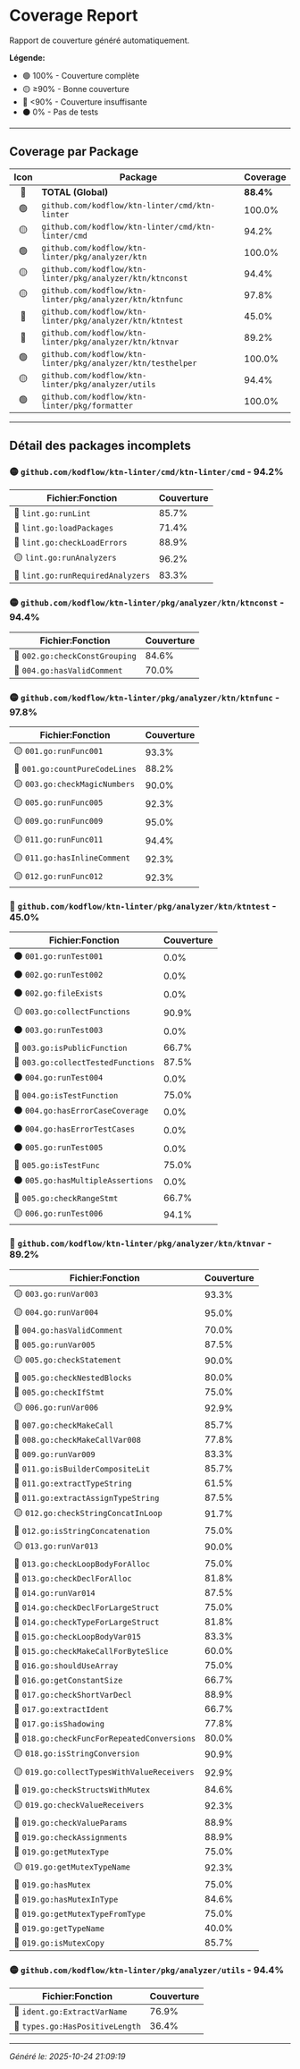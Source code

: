# Coverage Report

Rapport de couverture généré automatiquement.

**Légende:**
- 🟢 100% - Couverture complète
- 🟡 ≥90% - Bonne couverture
- 🔴 <90% - Couverture insuffisante
- ⚫ 0% - Pas de tests

---

## Coverage par Package

| Icon | Package | Coverage |
|:----:|---------|----------|
| 🔴 | **TOTAL (Global)** | **88.4%** |
| 🟢 | `github.com/kodflow/ktn-linter/cmd/ktn-linter` | 100.0% |
| 🟡 | `github.com/kodflow/ktn-linter/cmd/ktn-linter/cmd` | 94.2% |
| 🟢 | `github.com/kodflow/ktn-linter/pkg/analyzer/ktn` | 100.0% |
| 🟡 | `github.com/kodflow/ktn-linter/pkg/analyzer/ktn/ktnconst` | 94.4% |
| 🟡 | `github.com/kodflow/ktn-linter/pkg/analyzer/ktn/ktnfunc` | 97.8% |
| 🔴 | `github.com/kodflow/ktn-linter/pkg/analyzer/ktn/ktntest` | 45.0% |
| 🔴 | `github.com/kodflow/ktn-linter/pkg/analyzer/ktn/ktnvar` | 89.2% |
| 🟢 | `github.com/kodflow/ktn-linter/pkg/analyzer/ktn/testhelper` | 100.0% |
| 🟡 | `github.com/kodflow/ktn-linter/pkg/analyzer/utils` | 94.4% |
| 🟢 | `github.com/kodflow/ktn-linter/pkg/formatter` | 100.0% |

---

## Détail des packages incomplets

### 🟡 `github.com/kodflow/ktn-linter/cmd/ktn-linter/cmd` - 94.2%

| Fichier:Fonction | Couverture |
|------------------|------------|
| 🔴 `lint.go:runLint` | 85.7% |
| 🔴 `lint.go:loadPackages` | 71.4% |
| 🔴 `lint.go:checkLoadErrors` | 88.9% |
| 🟡 `lint.go:runAnalyzers` | 96.2% |
| 🔴 `lint.go:runRequiredAnalyzers` | 83.3% |

### 🟡 `github.com/kodflow/ktn-linter/pkg/analyzer/ktn/ktnconst` - 94.4%

| Fichier:Fonction | Couverture |
|------------------|------------|
| 🔴 `002.go:checkConstGrouping` | 84.6% |
| 🔴 `004.go:hasValidComment` | 70.0% |

### 🟡 `github.com/kodflow/ktn-linter/pkg/analyzer/ktn/ktnfunc` - 97.8%

| Fichier:Fonction | Couverture |
|------------------|------------|
| 🟡 `001.go:runFunc001` | 93.3% |
| 🔴 `001.go:countPureCodeLines` | 88.2% |
| 🟡 `003.go:checkMagicNumbers` | 90.0% |
| 🟡 `005.go:runFunc005` | 92.3% |
| 🟡 `009.go:runFunc009` | 95.0% |
| 🟡 `011.go:runFunc011` | 94.4% |
| 🟡 `011.go:hasInlineComment` | 92.3% |
| 🟡 `012.go:runFunc012` | 92.3% |

### 🔴 `github.com/kodflow/ktn-linter/pkg/analyzer/ktn/ktntest` - 45.0%

| Fichier:Fonction | Couverture |
|------------------|------------|
| ⚫ `001.go:runTest001` | 0.0% |
| ⚫ `002.go:runTest002` | 0.0% |
| ⚫ `002.go:fileExists` | 0.0% |
| 🟡 `003.go:collectFunctions` | 90.9% |
| ⚫ `003.go:runTest003` | 0.0% |
| 🔴 `003.go:isPublicFunction` | 66.7% |
| 🔴 `003.go:collectTestedFunctions` | 87.5% |
| ⚫ `004.go:runTest004` | 0.0% |
| 🔴 `004.go:isTestFunction` | 75.0% |
| ⚫ `004.go:hasErrorCaseCoverage` | 0.0% |
| ⚫ `004.go:hasErrorTestCases` | 0.0% |
| ⚫ `005.go:runTest005` | 0.0% |
| 🔴 `005.go:isTestFunc` | 75.0% |
| ⚫ `005.go:hasMultipleAssertions` | 0.0% |
| 🔴 `005.go:checkRangeStmt` | 66.7% |
| 🟡 `006.go:runTest006` | 94.1% |

### 🔴 `github.com/kodflow/ktn-linter/pkg/analyzer/ktn/ktnvar` - 89.2%

| Fichier:Fonction | Couverture |
|------------------|------------|
| 🟡 `003.go:runVar003` | 93.3% |
| 🟡 `004.go:runVar004` | 95.0% |
| 🔴 `004.go:hasValidComment` | 70.0% |
| 🔴 `005.go:runVar005` | 87.5% |
| 🟡 `005.go:checkStatement` | 90.0% |
| 🔴 `005.go:checkNestedBlocks` | 80.0% |
| 🔴 `005.go:checkIfStmt` | 75.0% |
| 🟡 `006.go:runVar006` | 92.9% |
| 🔴 `007.go:checkMakeCall` | 85.7% |
| 🔴 `008.go:checkMakeCallVar008` | 77.8% |
| 🔴 `009.go:runVar009` | 83.3% |
| 🔴 `011.go:isBuilderCompositeLit` | 85.7% |
| 🔴 `011.go:extractTypeString` | 61.5% |
| 🔴 `011.go:extractAssignTypeString` | 87.5% |
| 🟡 `012.go:checkStringConcatInLoop` | 91.7% |
| 🔴 `012.go:isStringConcatenation` | 75.0% |
| 🟡 `013.go:runVar013` | 90.0% |
| 🔴 `013.go:checkLoopBodyForAlloc` | 75.0% |
| 🔴 `013.go:checkDeclForAlloc` | 81.8% |
| 🔴 `014.go:runVar014` | 87.5% |
| 🔴 `014.go:checkDeclForLargeStruct` | 75.0% |
| 🔴 `014.go:checkTypeForLargeStruct` | 81.8% |
| 🔴 `015.go:checkLoopBodyVar015` | 83.3% |
| 🔴 `015.go:checkMakeCallForByteSlice` | 60.0% |
| 🔴 `016.go:shouldUseArray` | 75.0% |
| 🔴 `016.go:getConstantSize` | 66.7% |
| 🔴 `017.go:checkShortVarDecl` | 88.9% |
| 🔴 `017.go:extractIdent` | 66.7% |
| 🔴 `017.go:isShadowing` | 77.8% |
| 🔴 `018.go:checkFuncForRepeatedConversions` | 80.0% |
| 🟡 `018.go:isStringConversion` | 90.9% |
| 🟡 `019.go:collectTypesWithValueReceivers` | 92.9% |
| 🔴 `019.go:checkStructsWithMutex` | 84.6% |
| 🟡 `019.go:checkValueReceivers` | 92.3% |
| 🔴 `019.go:checkValueParams` | 88.9% |
| 🔴 `019.go:checkAssignments` | 88.9% |
| 🔴 `019.go:getMutexType` | 75.0% |
| 🟡 `019.go:getMutexTypeName` | 92.3% |
| 🔴 `019.go:hasMutex` | 75.0% |
| 🔴 `019.go:hasMutexInType` | 84.6% |
| 🔴 `019.go:getMutexTypeFromType` | 75.0% |
| 🔴 `019.go:getTypeName` | 40.0% |
| 🔴 `019.go:isMutexCopy` | 85.7% |

### 🟡 `github.com/kodflow/ktn-linter/pkg/analyzer/utils` - 94.4%

| Fichier:Fonction | Couverture |
|------------------|------------|
| 🔴 `ident.go:ExtractVarName` | 76.9% |
| 🔴 `types.go:HasPositiveLength` | 36.4% |


---

*Généré le: 2025-10-24 21:09:19*
